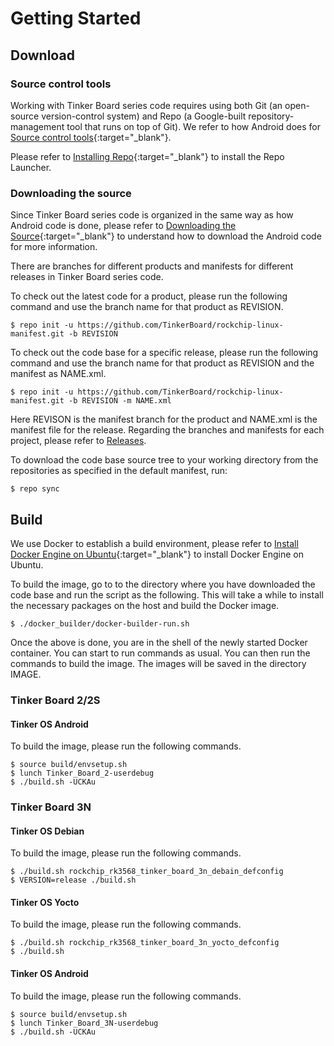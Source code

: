 # Getting Started
## Download
### Source control tools
Working with Tinker Board series code requires using both Git (an open-source version-control system) and Repo (a Google-built repository-management tool that runs on top of Git). We refer to how Android does for [Source control tools](https://source.android.com/docs/setup/download){:target="_blank"}.

Please refer to [Installing Repo](https://source.android.com/setup/develop#installing-repo){:target="_blank"} to install the Repo Launcher.

### Downloading the source
Since Tinker Board series code is organized in the same way as how Android code is done, please refer to [Downloading the Source](https://source.android.com/setup/build/downloading){:target="_blank"} to understand how to download the Android code for more information.

There are branches for different products and manifests for different releases in Tinker Board series code.

To check out the latest code for a product, please run the following command and use the branch name for that product as REVISION.

    $ repo init -u https://github.com/TinkerBoard/rockchip-linux-manifest.git -b REVISION

To check out the code base for a specific release, please run the following command and use the branch name for that product as REVISION and the manifest as NAME.xml.

    $ repo init -u https://github.com/TinkerBoard/rockchip-linux-manifest.git -b REVISION -m NAME.xml

Here REVISON is the manifest branch for the product and NAME.xml is the manifest file for the release. Regarding the branches and manifests for each project, please refer to [Releases](releases.md).

To download the code base source tree to your working directory from the repositories as specified in the default manifest, run:

    $ repo sync

## Build
We use Docker to establish a build environment, please refer to [Install Docker Engine on Ubuntu](https://docs.docker.com/engine/install/ubuntu/){:target="_blank"} to install Docker Engine on Ubuntu.

To build the image, go to to the directory where you have downloaded the code base and run the script as the following. This will take a while to install the necessary packages on the host and build the Docker image.

    $ ./docker_builder/docker-builder-run.sh

Once the above is done, you are in the shell of the newly started Docker container. You can start to run commands as usual. You can then run the commands to build the image. The images will be saved in the directory IMAGE.

### Tinker Board 2/2S
#### Tinker OS Android
To build the image, please run the following commands.

    $ source build/envsetup.sh
    $ lunch Tinker_Board_2-userdebug
    $ ./build.sh -UCKAu

### Tinker Board 3N
#### Tinker OS Debian
To build the image, please run the following commands.

    ​$ ./build.sh rockchip_rk3568_tinker_board_3n_debain_defconfig
    $ VERSION=release ./build.sh

#### Tinker OS Yocto
To build the image, please run the following commands.

    $ ./build.sh rockchip_rk3568_tinker_board_3n_yocto_defconfig
    $ ./build.sh

#### Tinker OS Android
To build the image, please run the following commands.

    $ source build/envsetup.sh
    $ lunch Tinker_Board_3N-userdebug 
    $ ./build.sh -UCKAu